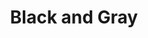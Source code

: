 ---
layout: piece
collection_: beading
title: Black and Gray
image: black-and-gray.jpg
media: Metal and mixed beads, bead, metal chain, fabric, thread
description: Center bead encased in peyote stitch beading, framed in metal chain, on quilted fabric, matted in glassed maple frame 2" in depth.
dimensions: 11" x 11½" framed
price: $215
create_date: 2012
---